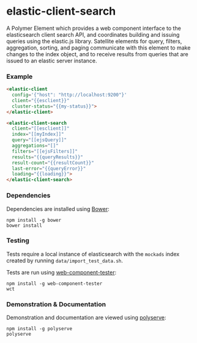 # elastic-client-search

A Polymer Element which provides a web component interface to the elasticsearch client search API, and coordinates building and issuing queries using the elastic.js library.  Satellite elements for query, filters, aggregation, sorting, and paging communicate with this element to make changes to the index object, and to receive results from queries that are issued to an elastic server instance.  

### Example
```html
<elastic-client
  config='{"host": "http://localhost:9200"}'
  client="{{esclient}}"
  cluster-status="{{my-status}}">
</elastic-client>

<elastic-client-search
  client="[[esclient]]"
  index="[[myIndex]]"
  query="[[ejsQuery]]"
  aggregations="[]"
  filters="[[ejsFilters]]"
  results="{{queryResults}}"
  result-count="{{resultCount}}"
  last-error="{{queryError}}"
  loading="{{loading}}">
</elastic-client-search>
```

### Dependencies

Dependencies are installed using [Bower](http://bower.io/):

    npm install -g bower
    bower install

### Testing

Tests require a local instance of elasticsearch with the `mockads` index created by running `data/import_test_data.sh`.

Tests are run using [web-component-tester](https://github.com/Polymer/web-component-tester):

    npm install -g web-component-tester
    wct

### Demonstration & Documentation

Demonstration and documentation are viewed using [polyserve](https://github.com/PolymerLabs/polyserve):

    npm install -g polyserve
    polyserve

